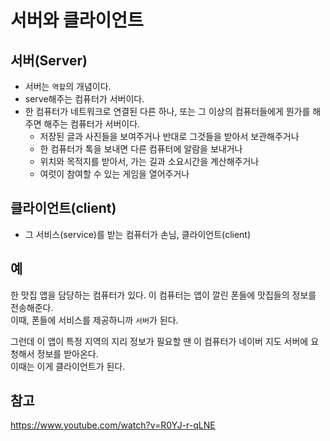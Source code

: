 # 서버와 클라이언트

## 서버(Server)
- 서버는 `역할`의 개념이다.
- serve해주는 컴퓨터가 서버이다.
- 한 컴퓨터가 네트워크로 연결된 다른 하나, 또는 그 이상의 컴퓨터들에게 뭔가를 해주면 해주는 컴퓨터가 서버이다.
    - 저장된 글과 사진들을 보여주거나 반대로 그것들을 받아서 보관해주거나
    - 한 컴퓨터가 톡을 보내면 다른 컴퓨터에 알람을 보내거나
    - 위치와 목적지를 받아서, 가는 길과 소요시간을 계산해주거나
    - 여럿이 참여할 수 있는 게임을 열어주거나

## 클라이언트(client)
- 그 서비스(service)를 받는 컴퓨터가 손님, 클라이언트(client)

## 예
한 맛집 앱을 담당하는 컴퓨터가 있다. 이 컴퓨터는 앱이 깔린 폰들에 맛집들의 정보를 전송해준다. <br>
이때, 폰들에 서비스를 제공하니까 `서버`가 된다.<br>

그런데 이 앱이 특정 지역의 지리 정보가 필요할 땐 이 컴퓨터가 네이버 지도 서버에 요청해서 정보를 받아온다.<br>
이때는 이게 클라이언트가 된다.


## 참고
<https://www.youtube.com/watch?v=R0YJ-r-qLNE>